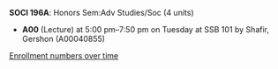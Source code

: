 **SOCI 196A**: Honors Sem:Adv Studies/Soc (4 units)

- **A00** (Lecture) at 5:00 pm–7:50 pm on Tuesday at SSB 101 by Shafir, Gershon (A00040855)

[Enrollment numbers over time](./SOCI196A.tsv)
